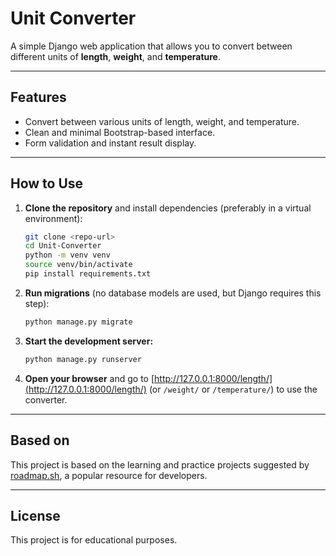 # Unit Converter

A simple Django web application that allows you to convert between different units of **length**, **weight**, and **temperature**. 

---

## Features

- Convert between various units of length, weight, and temperature.
- Clean and minimal Bootstrap-based interface.
- Form validation and instant result display.

---

## How to Use

1. **Clone the repository** and install dependencies (preferably in a virtual environment):

    ```bash
    git clone <repo-url>
    cd Unit-Converter
    python -m venv venv
    source venv/bin/activate
    pip install requirements.txt
    ```

2. **Run migrations** (no database models are used, but Django requires this step):

    ```bash
    python manage.py migrate
    ```

3. **Start the development server:**

    ```bash
    python manage.py runserver
    ```

4. **Open your browser** and go to [http://127.0.0.1:8000/length/](http://127.0.0.1:8000/length/) (or `/weight/` or `/temperature/`) to use the converter.

---

## Based on

This project is based on the learning and practice projects suggested by [roadmap.sh](https://roadmap.sh/), a popular resource for developers.

---


## License

This project is for educational purposes.